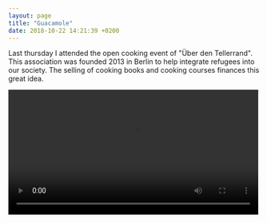 ```yaml
---
layout: page
title: "Guacamole"
date: 2018-10-22 14:21:39 +0200
---
```


 Last thursday I attended the open cooking event of "Über den Tellerrand". This association was founded 2013 in Berlin to help integrate refugees into our society. The selling of cooking books and cooking courses finances this great idea.

 <video width="500" controls autoplay>
  <source src="{{'/assets/video/guacamole_recipe.mp4' | relative_url}}" type="video/mp4">
    Your browser does not support the video tag.
</video>